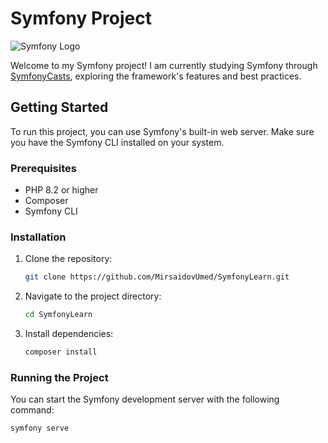 # Symfony Project

![Symfony Logo](https://symfony.com/logos/symfony_black_02.svg)

Welcome to my Symfony project! I am currently studying Symfony through [SymfonyCasts](https://symfonycasts.com/), exploring the framework's features and best practices.

## Getting Started

To run this project, you can use Symfony's built-in web server. Make sure you have the Symfony CLI installed on your system.

### Prerequisites

- PHP 8.2 or higher
- Composer
- Symfony CLI

### Installation

1. Clone the repository:

    ```bash
    git clone https://github.com/MirsaidovUmed/SymfonyLearn.git
    ```

2. Navigate to the project directory:

    ```bash
    cd SymfonyLearn
    ```

3. Install dependencies:

    ```bash
    composer install
    ```

### Running the Project

You can start the Symfony development server with the following command:

```bash
symfony serve
